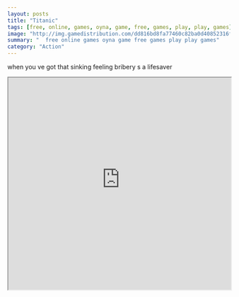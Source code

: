 ```yaml
---
layout: posts
title: "Titanic"
tags: [free, online, games, oyna, game, free, games, play, play, games]
image: "http://img.gamedistribution.com/dd816bd8fa77460c82ba0d40852316f9.jpg"
summary: "  free online games oyna game free games play play games"
category: "Action"
---
```


when you ve got that sinking feeling bribery s a lifesaver

<iframe width="100%" height="480px;" src="http://flash.gamedistribution.com?game=dd816bd8fa77460c82ba0d40852316f9"></iframe>